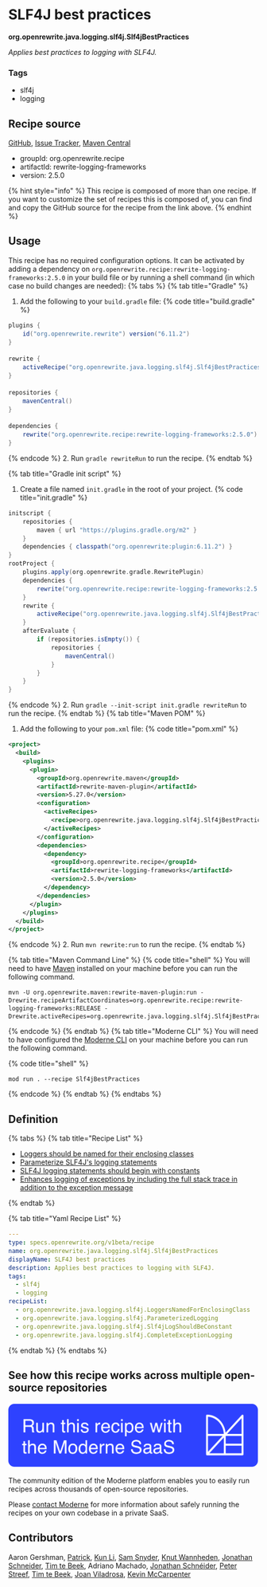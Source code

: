 # SLF4J best practices

**org.openrewrite.java.logging.slf4j.Slf4jBestPractices**

_Applies best practices to logging with SLF4J._

### Tags

* slf4j
* logging

## Recipe source

[GitHub](https://github.com/openrewrite/rewrite-logging-frameworks/blob/main/src/main/resources/META-INF/rewrite/slf4j.yml), [Issue Tracker](https://github.com/openrewrite/rewrite-logging-frameworks/issues), [Maven Central](https://central.sonatype.com/artifact/org.openrewrite.recipe/rewrite-logging-frameworks/2.5.0/jar)

* groupId: org.openrewrite.recipe
* artifactId: rewrite-logging-frameworks
* version: 2.5.0

{% hint style="info" %}
This recipe is composed of more than one recipe. If you want to customize the set of recipes this is composed of, you can find and copy the GitHub source for the recipe from the link above.
{% endhint %}

## Usage

This recipe has no required configuration options. It can be activated by adding a dependency on `org.openrewrite.recipe:rewrite-logging-frameworks:2.5.0` in your build file or by running a shell command (in which case no build changes are needed): 
{% tabs %}
{% tab title="Gradle" %}
1. Add the following to your `build.gradle` file:
{% code title="build.gradle" %}
```groovy
plugins {
    id("org.openrewrite.rewrite") version("6.11.2")
}

rewrite {
    activeRecipe("org.openrewrite.java.logging.slf4j.Slf4jBestPractices")
}

repositories {
    mavenCentral()
}

dependencies {
    rewrite("org.openrewrite.recipe:rewrite-logging-frameworks:2.5.0")
}
```
{% endcode %}
2. Run `gradle rewriteRun` to run the recipe.
{% endtab %}

{% tab title="Gradle init script" %}
1. Create a file named `init.gradle` in the root of your project.
{% code title="init.gradle" %}
```groovy
initscript {
    repositories {
        maven { url "https://plugins.gradle.org/m2" }
    }
    dependencies { classpath("org.openrewrite:plugin:6.11.2") }
}
rootProject {
    plugins.apply(org.openrewrite.gradle.RewritePlugin)
    dependencies {
        rewrite("org.openrewrite.recipe:rewrite-logging-frameworks:2.5.0")
    }
    rewrite {
        activeRecipe("org.openrewrite.java.logging.slf4j.Slf4jBestPractices")
    }
    afterEvaluate {
        if (repositories.isEmpty()) {
            repositories {
                mavenCentral()
            }
        }
    }
}
```
{% endcode %}
2. Run `gradle --init-script init.gradle rewriteRun` to run the recipe.
{% endtab %}
{% tab title="Maven POM" %}
1. Add the following to your `pom.xml` file:
{% code title="pom.xml" %}
```xml
<project>
  <build>
    <plugins>
      <plugin>
        <groupId>org.openrewrite.maven</groupId>
        <artifactId>rewrite-maven-plugin</artifactId>
        <version>5.27.0</version>
        <configuration>
          <activeRecipes>
            <recipe>org.openrewrite.java.logging.slf4j.Slf4jBestPractices</recipe>
          </activeRecipes>
        </configuration>
        <dependencies>
          <dependency>
            <groupId>org.openrewrite.recipe</groupId>
            <artifactId>rewrite-logging-frameworks</artifactId>
            <version>2.5.0</version>
          </dependency>
        </dependencies>
      </plugin>
    </plugins>
  </build>
</project>
```
{% endcode %}
2. Run `mvn rewrite:run` to run the recipe.
{% endtab %}

{% tab title="Maven Command Line" %}
{% code title="shell" %}
You will need to have [Maven](https://maven.apache.org/download.cgi) installed on your machine before you can run the following command.

```shell
mvn -U org.openrewrite.maven:rewrite-maven-plugin:run -Drewrite.recipeArtifactCoordinates=org.openrewrite.recipe:rewrite-logging-frameworks:RELEASE -Drewrite.activeRecipes=org.openrewrite.java.logging.slf4j.Slf4jBestPractices
```
{% endcode %}
{% endtab %}
{% tab title="Moderne CLI" %}
You will need to have configured the [Moderne CLI](https://docs.moderne.io/moderne-cli/cli-intro) on your machine before you can run the following command.

{% code title="shell" %}
```shell
mod run . --recipe Slf4jBestPractices
```
{% endcode %}
{% endtab %}
{% endtabs %}

## Definition

{% tabs %}
{% tab title="Recipe List" %}
* [Loggers should be named for their enclosing classes](../../../java/logging/slf4j/loggersnamedforenclosingclass.md)
* [Parameterize SLF4J's logging statements](../../../java/logging/slf4j/parameterizedlogging.md)
* [SLF4J logging statements should begin with constants](../../../java/logging/slf4j/slf4jlogshouldbeconstant.md)
* [Enhances logging of exceptions by including the full stack trace in addition to the exception message](../../../java/logging/slf4j/completeexceptionlogging.md)

{% endtab %}

{% tab title="Yaml Recipe List" %}
```yaml
---
type: specs.openrewrite.org/v1beta/recipe
name: org.openrewrite.java.logging.slf4j.Slf4jBestPractices
displayName: SLF4J best practices
description: Applies best practices to logging with SLF4J.
tags:
  - slf4j
  - logging
recipeList:
  - org.openrewrite.java.logging.slf4j.LoggersNamedForEnclosingClass
  - org.openrewrite.java.logging.slf4j.ParameterizedLogging
  - org.openrewrite.java.logging.slf4j.Slf4jLogShouldBeConstant
  - org.openrewrite.java.logging.slf4j.CompleteExceptionLogging

```
{% endtab %}
{% endtabs %}

## See how this recipe works across multiple open-source repositories

[![Moderne Link Image](/.gitbook/assets/ModerneRecipeButton.png)](https://app.moderne.io/recipes/org.openrewrite.java.logging.slf4j.Slf4jBestPractices)

The community edition of the Moderne platform enables you to easily run recipes across thousands of open-source repositories.

Please [contact Moderne](https://moderne.io/product) for more information about safely running the recipes on your own codebase in a private SaaS.

## Contributors
Aaron Gershman, [Patrick](mailto:patway99@gmail.com), [Kun Li](mailto:kun@moderne.io), [Sam Snyder](mailto:sam@moderne.io), [Knut Wannheden](mailto:knut@moderne.io), [Jonathan Schneider](mailto:jkschneider@gmail.com), [Tim te Beek](mailto:timtebeek@gmail.com), Adriano Machado, [Jonathan Schnéider](mailto:jkschneider@gmail.com), [Peter Streef](mailto:p.streef@gmail.com), [Tim te Beek](mailto:tim@moderne.io), [Joan Viladrosa](mailto:joan@moderne.io), [Kevin McCarpenter](mailto:kevin@moderne.io)

